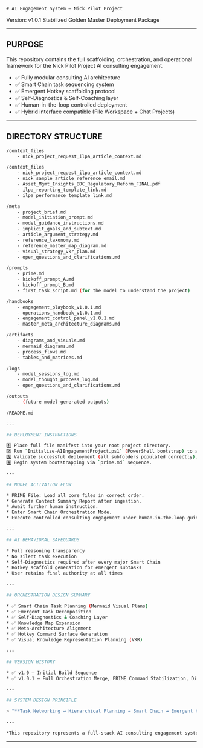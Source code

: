     # AI Engagement System — Nick Pilot Project

Version: v1.0.1
Stabilized Golden Master Deployment Package

---

## PURPOSE

This repository contains the full scaffolding, orchestration, and operational framework for the Nick Pilot Project AI consulting engagement.

- ✅ Fully modular consulting AI architecture
- ✅ Smart Chain task sequencing system
- ✅ Emergent Hotkey scaffolding protocol
- ✅ Self-Diagnostics & Self-Coaching layer
- ✅ Human-in-the-loop controlled deployment
- ✅ Hybrid interface compatible (File Workspace + Chat Projects)

---

## DIRECTORY STRUCTURE

```bash
/context_files
    - nick_project_request_ilpa_article_context.md

/context_files
    - nick_project_request_ilpa_article_context.md
    - nick_sample_article_reference_email.md
    - Asset_Mgmt_Insights_BDC_Regulatory_Reform_FINAL.pdf
    - ilpa_reporting_template_link.md
    - ilpa_performance_template_link.md

/meta
    - project_brief.md
    - model_initiation_prompt.md
    - model_guidance_instructions.md
    - implicit_goals_and_subtext.md
    - article_argument_strategy.md
    - reference_taxonomy.md
    - reference_master_map_diagram.md
    - visual_strategy_vkr_plan.md
    - open_questions_and_clarifications.md

/prompts
    - prime.md
    - kickoff_prompt_A.md
    - kickoff_prompt_B.md
    - first_task_script.md (for the model to understand the project)

/handbooks
    - engagement_playbook_v1.0.1.md
    - operations_handbook_v1.0.1.md
    - engagement_control_panel_v1.0.1.md
    - master_meta_architecture_diagrams.md

/artifacts
    - diagrams_and_visuals.md
    - mermaid_diagrams.md
    - process_flows.md
    - tables_and_matrices.md

/logs
    - model_sessions_log.md
    - model_thought_process_log.md
    - open_questions_and_clarifications.md

/outputs
    - (future model-generated outputs)

/README.md

---

## DEPLOYMENT INSTRUCTIONS

1️⃣ Place full file manifest into your root project directory.
2️⃣ Run `Initialize-AIEngagementProject.ps1` (PowerShell bootstrap) to automatically structure directories.
3️⃣ Validate successful deployment (all subfolders populated correctly).
4️⃣ Begin system bootstrapping via `prime.md` sequence.

---

## MODEL ACTIVATION FLOW

* PRIME File: Load all core files in correct order.
* Generate Context Summary Report after ingestion.
* Await further human instruction.
* Enter Smart Chain Orchestration Mode.
* Execute controlled consulting engagement under human-in-the-loop guidance.

---

## AI BEHAVIORAL SAFEGUARDS

* Full reasoning transparency
* No silent task execution
* Self-Diagnostics required after every major Smart Chain
* Hotkey scaffold generation for emergent subtasks
* User retains final authority at all times

---

## ORCHESTRATION DESIGN SUMMARY

* ✅ Smart Chain Task Planning (Mermaid Visual Plans)
* ✅ Emergent Task Decomposition
* ✅ Self-Diagnostics & Coaching Layer
* ✅ Knowledge Map Expansion
* ✅ Meta-Architecture Alignment
* ✅ Hotkey Command Surface Generation
* ✅ Visual Knowledge Representation Planning (VKR)

---

## VERSION HISTORY

* ✅ v1.0 — Initial Build Sequence
* ✅ v1.0.1 — Full Orchestration Merge, PRIME Command Stabilization, Directory Normalization

---

## SYSTEM DESIGN PRINCIPLE

> "**Task Networking → Hierarchical Planning → Smart Chain → Emergent Hotkeys → Transparent Work Product → Self-Diagnostics → Continuous Improvement.**"

---

*This repository represents a full-stack AI consulting engagement system architecture — fully reusable, fully auditable, and scalable.*

```

---
